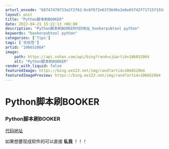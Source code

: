 ```yaml
---
arturl_encode: "68747470733a2f2f62:6c6f672e6373646e2e6e65742f71715f33343739323433382f:61727469636c652f64657461696c732f313036363532303634"
layout: post
title: "Python脚本刷BOOKER"
date: 2022-04-21 15:22:13 +08:00
description: "Python脚本刷BOOKER代码地址_bookerpubtool python"
keywords: "bookerpubtool python"
categories: ['Tips']
tags: ['无标签']
artid: "106652064"
image:
    path: https://api.vvhan.com/api/bing?rand=sj&artid=106652064
    alt: "Python脚本刷BOOKER"
render_with_liquid: false
featuredImage: https://bing.ee123.net/img/rand?artid=106652064
featuredImagePreview: https://bing.ee123.net/img/rand?artid=106652064
---
```


# Python脚本刷BOOKER

### Python脚本刷BOOKER

[代码地址](https://github.com/DoubleYuanL/Python_BOOKER.git)
  
如果想要现成软件的可以直接
**私我**
！！！